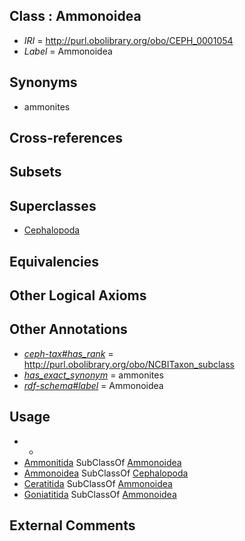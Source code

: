 
## Class : Ammonoidea

 * *IRI* = http://purl.obolibrary.org/obo/CEPH_0001054
 * *Label* = Ammonoidea

## Synonyms

 * ammonites

## Cross-references


## Subsets


## Superclasses

 * [Cephalopoda](../../NCBITaxon/05/NCBITaxon_6605.md)

## Equivalencies


## Other Logical Axioms


## Other Annotations

 * *[ceph-tax#has_rank](../../ceph-tax#has/nk/ceph-tax#has_rank.md)* = http://purl.obolibrary.org/obo/NCBITaxon_subclass
 * *[has_exact_synonym](../../ym/oboInOwl#hasExactSynonym.md)* = ammonites
 * *[rdf-schema#label](../../el/rdf-schema#label.md)* = Ammonoidea

## Usage

 * -
 * [Ammonitida](../../CEPH/57/CEPH_0001057.md) SubClassOf [Ammonoidea](../../CEPH/54/CEPH_0001054.md)
 * [Ammonoidea](../../CEPH/54/CEPH_0001054.md) SubClassOf [Cephalopoda](../../NCBITaxon/05/NCBITaxon_6605.md)
 * [Ceratitida](../../CEPH/56/CEPH_0001056.md) SubClassOf [Ammonoidea](../../CEPH/54/CEPH_0001054.md)
 * [Goniatitida](../../CEPH/55/CEPH_0001055.md) SubClassOf [Ammonoidea](../../CEPH/54/CEPH_0001054.md)

## External Comments

